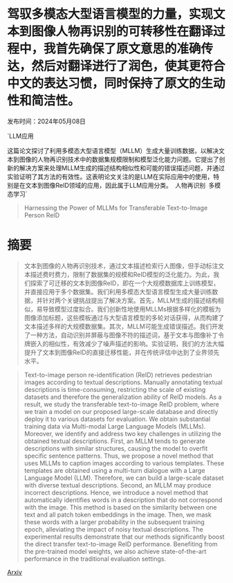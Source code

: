 # 驾驭多模态大型语言模型的力量，实现文本到图像人物再识别的可转移性在翻译过程中，我首先确保了原文意思的准确传达，然后对翻译进行了润色，使其更符合中文的表达习惯，同时保持了原文的生动性和简洁性。

发布时间：2024年05月08日

`LLM应用

这篇论文探讨了利用多模态大型语言模型（MLLM）生成大量训练数据，以解决文本到图像的人物再识别技术中的数据集规模限制和模型泛化能力问题。它提出了创新的解决方案来处理MLLM生成的描述结构相似性和可能的错误描述问题，并通过实验证明了其方法的有效性。这表明论文关注的是LLM在实际应用中的使用，特别是在文本到图像ReID领域的应用，因此属于LLM应用分类。` `人物再识别` `多模态学习`

> Harnessing the Power of MLLMs for Transferable Text-to-Image Person ReID

# 摘要

> 文本到图像的人物再识别技术，通过文本描述检索行人图像，但手动标注文本描述费时费力，限制了数据集的规模和ReID模型的泛化能力。为此，我们探索了可迁移的文本到图像ReID，即在一个大规模数据库上训练模型，并直接应用于多个数据集。我们利用多模态大型语言模型生成大量训练数据，并针对两个关键挑战提出了解决方案。首先，MLLM生成的描述结构相似，易导致模型过度拟合。我们创新性地使用MLLMs根据多样化的模板为图像添加标题，这些模板通过与大型语言模型的多轮对话获得，从而构建了文本描述多样的大规模数据集。其次，MLLM可能生成错误描述。我们开发了一种方法，自动识别并屏蔽与图像不符的描述词，基于文本与图像补丁令牌嵌入的相似性，有效减少了噪声描述的影响。实验证明，我们的方法大幅提升了文本到图像ReID的直接迁移性能，并在传统评估中达到了业界领先水平。

> Text-to-image person re-identification (ReID) retrieves pedestrian images according to textual descriptions. Manually annotating textual descriptions is time-consuming, restricting the scale of existing datasets and therefore the generalization ability of ReID models. As a result, we study the transferable text-to-image ReID problem, where we train a model on our proposed large-scale database and directly deploy it to various datasets for evaluation. We obtain substantial training data via Multi-modal Large Language Models (MLLMs). Moreover, we identify and address two key challenges in utilizing the obtained textual descriptions. First, an MLLM tends to generate descriptions with similar structures, causing the model to overfit specific sentence patterns. Thus, we propose a novel method that uses MLLMs to caption images according to various templates. These templates are obtained using a multi-turn dialogue with a Large Language Model (LLM). Therefore, we can build a large-scale dataset with diverse textual descriptions. Second, an MLLM may produce incorrect descriptions. Hence, we introduce a novel method that automatically identifies words in a description that do not correspond with the image. This method is based on the similarity between one text and all patch token embeddings in the image. Then, we mask these words with a larger probability in the subsequent training epoch, alleviating the impact of noisy textual descriptions. The experimental results demonstrate that our methods significantly boost the direct transfer text-to-image ReID performance. Benefiting from the pre-trained model weights, we also achieve state-of-the-art performance in the traditional evaluation settings.

[Arxiv](https://arxiv.org/abs/2405.04940)